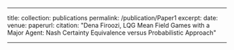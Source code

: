 <!---**Under Review Papers and Pre-prints-->
---
title: 
collection: publications
permalink: /publication/Paper1
excerpt: 
date:
venue: 
paperurl: 
citation: "Dena Firoozi, LQG Mean Field Games with a Major Agent: Nash Certainty Equivalence versus Probabilistic Approach"

---
<!---This paper is about the number 1. The number 2 is left for future work.-->
<!---[Download paper here](http://academicpages.github.io/files/paper1.pdf)-->
<!---Recommended citation: -->


